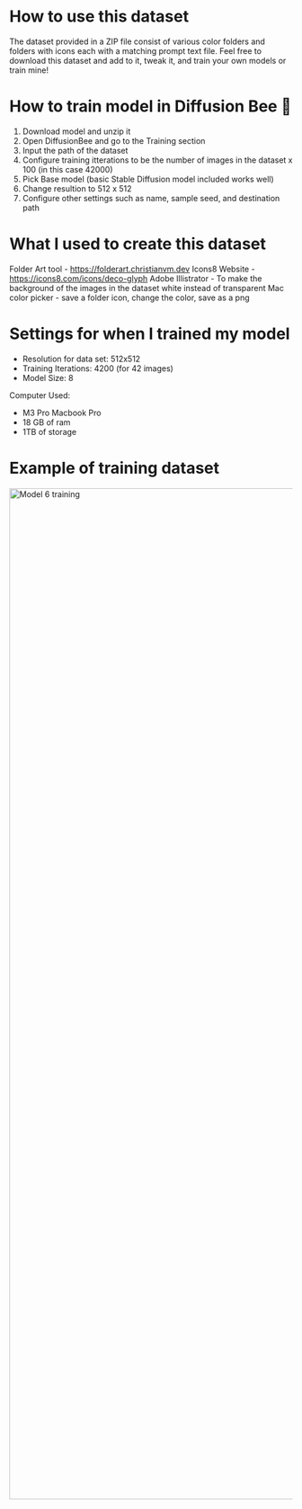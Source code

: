 # How to use this dataset
The dataset provided in a ZIP file consist of various color folders and folders with icons each with a matching prompt text file. Feel free to download this dataset and add to it, tweak it, and train your own models or train mine!

# How to train model in Diffusion Bee 🐝
1) Download model and unzip it
2) Open DiffusionBee and go to the Training section
3) Input the path of the dataset
4) Configure training itterations to be the number of images in the dataset x 100 (in this case 42000)
5) Pick Base model (basic Stable Diffusion model included works well)
6) Change resultion to 512 x 512
7) Configure other settings such as name, sample seed, and destination path

# What I used to create this dataset
Folder Art tool - https://folderart.christianvm.dev
Icons8 Website - https://icons8.com/icons/deco-glyph
Adobe Illistrator - To make the background of the images in the dataset white instead of transparent
Mac color picker - save a folder icon, change the color, save as a png

# Settings for when I trained my model
- Resolution for data set: 512x512
- Training Iterations: 4200 (for 42 images)
- Model Size: 8

Computer Used:

- M3 Pro Macbook Pro
- 18 GB of ram
- 1TB of storage

# Example of training dataset
<img width="1800" alt="Model 6 training" src="https://github.com/user-attachments/assets/7663d1fb-e853-4b51-9dc1-cf58080d042b" />
